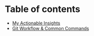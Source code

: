 # Table of contents

* [My Actionable Insights](README.md)
* [Git Workflow & Common Commands](git-workflow-and-common-commands.md)

